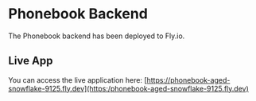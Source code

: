 # Phonebook Backend

The Phonebook backend has been deployed to Fly.io.

## Live App

You can access the live application here: [https://phonebook-aged-snowflake-9125.fly.dev](https:/phonebook-aged-snowflake-9125.fly.dev)
